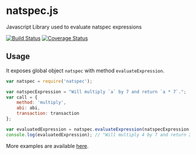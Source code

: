 # natspec.js
Javascript Library used to evaluate natspec expressions

[![Build Status][travis-image]][travis-url] [![Coverage Status][coveralls-image]][coveralls-url]

[travis-image]: https://travis-ci.org/ethereum/natspec.js.svg
[travis-url]: https://travis-ci.org/ethereum/natspec.js
[coveralls-image]: https://coveralls.io/repos/ethereum/natspec.js/badge.svg?branch=master
[coveralls-url]: https://coveralls.io/r/ethereum/natspec.js?branch=master

## Usage

It exposes global object `natspec` with method `evaluateExpression`.

```javascript
var natspec = require('natspec');

var natspecExpression = "Will multiply `a` by 7 and return `a * 7`.";
var call = {
    method: 'multiply',
    abi: abi,
    transaction: transaction
};

var evaluatedExpression = natspec.evaluateExpression(natspecExpression, call);
console.log(evaluatedExpression); // "Will multiply 4 by 7 and return 28."
```

More examples are available [here](https://github.com/ethereum/natspec.js/blob/master/test/test.js).

